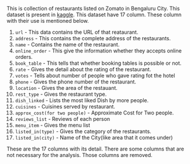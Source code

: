 This is collection of restaurants listed on Zomato in Bengaluru City. This dataset is present in [kaggle](https://www.kaggle.com/datasets/rajeshrampure/zomato-dataset). 
This dataset have 17 column. These column with their use is mentioned below.
1. `url` - This data contains the URL of that reataurant.
2. `address` - This contains the complete address of the restaurants.
3. `name` - Contains the name of the restaurant.
4. `online_order` - This give the information whether they accepts online orders.
5. `book_table` - This tells that whether booking tables is possible or not.
6. `rate` -  Gives the detail about the rating of the restaurant.
7. `votes` - Tells about number of people who gave rating fot the hotel
8. `phone` - Gives the phone number of the restaurant.
9. `location` - Gives the area of the restauant.
10. `rest_type` - Gives the restaurant type.
11. `dish_linked` - Lists the most liked Dish by more people.
12. `cuisines` - Cuisines served by restaurant.
13. `approx_cost(for two people)` - Approximate Cost for Two people. 
14. `reviews_list` - Reviews of each person 
15. `menu_item` - Gives the menu list
16. `listed_in(type)` - Gives the category of the restaurants.
17. `listed_in(city)` - Name of the City(like area that it comes under)
 
These are the 17 columns with its detail. There are some columns that are not necessary for the analysis. Those columns are removed.

